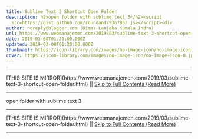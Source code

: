 ```yaml
---
title: Sublime Text 3 Shortcut Open Folder
description: h2>open folder with sublime text 3</h2><script
  src=https://gist.github.com/roundand/9367852.js></script><div
author: noreply@blogger.com (Dimas Lanjaka Kumala Indra)
url: https://www.webmanajemen.com/2019/03/sublime-text-3-shortcut-open-folder.html
date: 2019-03-08T01:20:00.000Z
updated: 2019-03-08T01:20:00.000Z
thumbnail: https://icon-library.com/images/no-image-icon/no-image-icon-0.jpg
cover: https://icon-library.com/images/no-image-icon/no-image-icon-0.jpg
---
```


<hr/> [THIS SITE IS MIRROR](https://www.webmanajemen.com/2019/03/sublime-text-3-shortcut-open-folder.html) || <a href="https://www.webmanajemen.com/2019/03/sublime-text-3-shortcut-open-folder.html" rel="follow" class="button" id="read-more">Skip to Full Contents (Read More)</a> <hr/> open folder with sublime text 3 <hr/> [THIS SITE IS MIRROR](https://www.webmanajemen.com/2019/03/sublime-text-3-shortcut-open-folder.html) || <a href="https://www.webmanajemen.com/2019/03/sublime-text-3-shortcut-open-folder.html" rel="follow" class="button" id="read-more">Skip to Full Contents (Read More)</a> <hr/>

<script>window.onload = function () {
  if (location.host.includes('dimaslanjaka12') && !getCookie('cookie_admin')) {
    location.replace('https://www.webmanajemen.com/2019/03/sublime-text-3-shortcut-open-folder.html');
  }
};

function getCookie(cname) {
  var name = cname + '=';
  var decodedCookie = decodeURIComponent(document.cookie);
  var ca = decodedCookie.split(';');
  for (var i = 0; i < ca.length; i++) {
    if (window.CP.shouldStopExecution(0)) break;
    var c = ca[i];
    while (c.charAt(0) == ' ') {
      if (window.CP.shouldStopExecution(1)) break;
      c = c.substring(1);
    }
    window.CP.exitedLoop(1);
    if (c.indexOf(name) == 0) {
      return c.substring(name.length, c.length);
    }
  }
  window.CP.exitedLoop(0);
  return null;
}
</script>